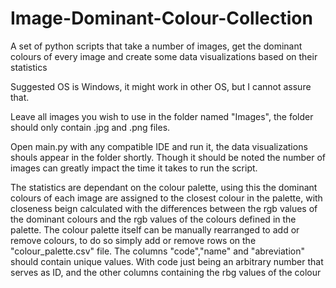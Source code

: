 # Image-Dominant-Colour-Collection
A set of python scripts that take a number of images, get the dominant colours of every image and create some data visualizations based on their statistics

Suggested OS is Windows, it might work in other OS, but I cannot assure that.


Leave all images you wish to use in the folder named "Images", the folder should only contain .jpg and .png files.

Open main.py with any compatible IDE and run it, the data visualizations shouls appear in the folder shortly.
Though it should be noted the number of images can greatly impact the time it takes to run the script.



The statistics are dependant on the colour palette, using this the dominant colours of each image are assigned
to the closest colour in the palette, with closeness beign calculated with the differences between the rgb values
of the dominant colours and the rgb values of the colours defined in the palette.
The colour palette itself can be manually rearranged to add or remove colours, to do so simply add or remove rows
on the "colour_palette.csv" file. The columns "code","name" and "abreviation" should contain unique values. With code
just being an arbitrary number that serves as ID, and the other columns containing the rbg values of the colour
